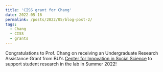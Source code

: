 ```yaml
---
title: 'CISS grant for Chang'
date: 2022-05-16
permalink: /posts/2022/05/blog-post-2/
tags:
  - Chang
  - CISS
  - grants
---
```


Congratulations to Prof. Chang on receiving an Undergraduate Research Assistance Grant from BU's <a href="https://www.bu.edu/ciss/" target="_blank">Center for Innovation in Social Science</a> to support student research in the lab in Summer 2022!
